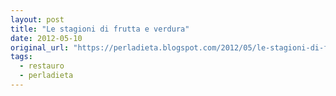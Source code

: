 ```yaml
---
layout: post
title: "Le stagioni di frutta e verdura"
date: 2012-05-10
original_url: "https://perladieta.blogspot.com/2012/05/le-stagioni-di-frutta-e-verdura-crudo.html"
tags:
  - restauro
  - perladieta
---
```



